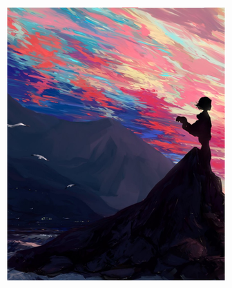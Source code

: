 ![image-20221206173630419](https://raw.githubusercontent.com/ailianligit/ailianligit.github.io/images/images/202212/20221206_1670319394_.png)